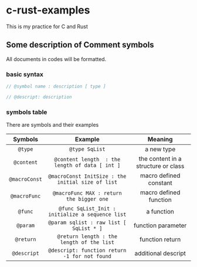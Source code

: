 # c-rust-examples

This is my practice for C and Rust

## Some description of Comment symbols

All documents in codes will be formatted.

### basic syntax

```cpp
// @symbol name : description [ type ]

// @descript: description
```

### symbols table

There are symbols and their examples

| Symbols       | Example                                           | Meaning                             |
|:-------------:|:-------------------------------------------------:|:-----------------------------------:|
| `@type`       | `@type SqList`                                    | a new type                          |
| `@content`    | `@content length  : the length of data [ int ]`   | the content in a structure or class |
| `@macroConst` | `@macroConst InitSize : the initial size of list` | macro defined constant              |
| `@macroFunc`  | `@macroFunc MAX : return the bigger one`          | macro defined function              |
| `@func`       | `@func SqList_Init : initialize a sequence list`  | a function                          |
| `@param`      | `@param sqlist : raw list [ SqList * ]`           | function parameter                  |
| `@return`     | `@return length : the length of the list`         | function return                     |
| `@descript`   | `@descript: function return -1 for not found`     | additional descript                 |
